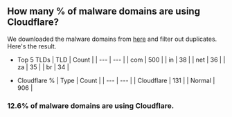 ## How many % of malware domains are using Cloudflare?


We downloaded the malware domains from [here](https://urlhaus.abuse.ch) and filter out duplicates.
Here's the result.


[//]: # (start replacement)


- Top 5 TLDs
| TLD | Count |
| --- | --- |
| com | 500 |
| in | 38 |
| net | 36 |
| za | 35 |
| br | 34 |


- Cloudflare %
| Type | Count |
| --- | --- |
| Cloudflare | 131 |
| Normal | 906 |


### 12.6% of malware domains are using Cloudflare.